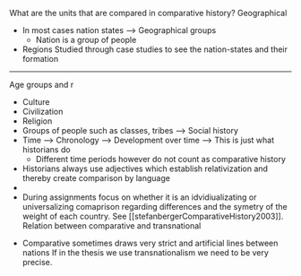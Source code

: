 What are the units that are compared in comparative history?
Geographical
* In most cases nation states --> Geographical groups
	* Nation is a group of people 
* Regions 
Studied through case studies to see the nation-states and their formation 

---

Age groups and r
* Culture 
* Civilization 
* Religion 
* Groups of people such as classes, tribes --> Social history 
* Time --> Chronology --> Development over time --> This is just what historians do 
	* Different time periods however do not count as comparative history 
* Historians always use adjectives which establish relativization and thereby create comparison by language 
* 
* During assignments focus on whether it is an idvidiualizating or universalizing comaprison regarding differences and the symetry of the weight of each country. See [[stefanbergerComparativeHistory2003]]. 
Relation between comparative and transnational
+ Comparative sometimes draws very strict and artificial lines between nations 
If in the thesis we use transnationalism we need to be very precise. 